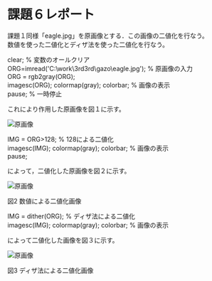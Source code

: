 ﻿# 課題６レポート

課題１同様「eagle.jpg」を原画像とする．この画像の二値化を行なう。  
数値を使った二値化とディザ法を使った二値化を行なう。


clear; % 変数のオールクリア  
ORG=imread('C:\work\3rd3rd\gazo\eagle.jpg'); % 原画像の入力  
ORG = rgb2gray(ORG);  
imagesc(ORG); colormap(gray); colorbar; % 画像の表示  
pause; % 一時停止  

これにより作用した原画像を図１に示す。


![原画像](https://github.com/taniguchi-takumi/gazousyorikougaku/blob/master/image/kadai6_1.png?raw=true)


IMG = ORG>128; % 128による二値化  
imagesc(IMG); colormap(gray); colorbar; % 画像の表示  
pause;  

によって，二値化した原画像を図２に示す。



![原画像](https://github.com/taniguchi-takumi/gazousyorikougaku/blob/master/image/kadai6_2.png?raw=true)  


図2 数値による二値化画像


IMG = dither(ORG); % ディザ法による二値化  
imagesc(IMG); colormap(gray); colorbar; % 画像の表示  

によって二値化した画像を図３に示す。



![原画像](https://github.com/taniguchi-takumi/gazousyorikougaku/blob/master/image/kadai6_3.png?raw=true)  


図3 ディザ法による二値化画像
